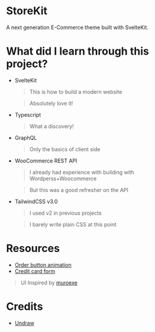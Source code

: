# StoreKit

A next generation E-Commerce theme built with SvelteKit.

# What did I learn through this project?
- SvelteKit
  > This is how to build a modern website

  > Absolutely love it!
- Typescript
  > What a discovery!
- GraphQL
  > Only the basics of client side
- WooCommerce REST API
  > I already had experience with building with Wordperss+Woocommerce

  > But this was a good refresher on the API
- TailwindCSS v3.0
  > I used v2 in previous projects
  
  > I barely write plain CSS at this point


# Resources

- [Order button animation](https://codepen.io/akkk33/pen/NWvRZwB)
- [Credit card form](https://codepen.io/akkk33/pen/vYJjZqy)

> UI Inspired by [muroexe](https://eu.muroexe.com/)

# Credits
- [Undraw](https://undraw.co/illustrations)
